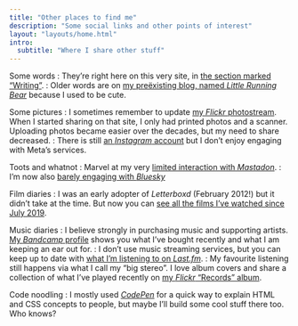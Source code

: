 ```yaml
---
title: "Other places to find me"
description: "Some social links and other points of interest"
layout: "layouts/home.html"
intro:
  subtitle: "Where I share other stuff"
---
```


<!-- What does Joshua Kinal like? What music does he listen to? What films has he been watching? -->

Some words
: They’re right here on this very site, in [the section marked “Writing”](/blog).
: Older words are on [my preëxisting blog, named _Little Running Bear_](http://littlerunningbear.com/) because I used to be cute.

Some pictures
: I sometimes remember to update [my _Flickr_ photostream](https://flickr.com/photos/lrb/). When I started sharing on that site, I only had printed photos and a scanner. Uploading photos became easier over the decades, but my need to share decreased.
: There is still [an _Instagram_ account](https://www.instagram.com/sealfur/) but I don’t enjoy engaging with Meta’s services.

Toots and whatnot
: Marvel at my very [limited interaction with _Mastadon_](https://indieweb.social/@sealfur).
: I’m now also [barely engaging with _Bluesky_](https://bsky.app/profile/sealfur.bsky.social)

Film diaries
: I was an early adopter of _Letterboxd_ (February 2012!) but it didn’t take at the time. But now you can [see all the films I’ve watched since July 2019](https://letterboxd.com/sealfur/).

Music diaries
: I believe strongly in purchasing music and supporting artists. [My _Bandcamp_ profile](https://bandcamp.com/sealfur) shows you what I’ve bought recently and what I am keeping an ear out for.
: I don’t use music streaming services, but you can keep up to date with [what I’m listening to on _Last.fm_](https://www.last.fm/user/sealfur).
: My favourite listening still happens via what I call my “big stereo”. I love album covers and share a collection of what I’ve played recently on [my _Flickr_ “Records” album](https://flickr.com/photos/lrb/albums/72157712825444078).

Code noodling
: I mostly used [_CodePen_](https://codepen.io/sealfur/pens/popular) for a quick way to explain HTML and CSS concepts to people, but maybe I’ll build some cool stuff there too. Who knows?
